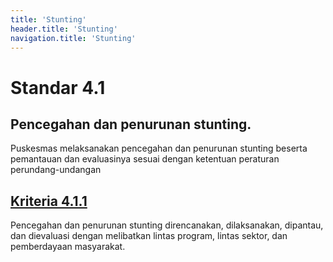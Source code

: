 ```yaml
---
title: 'Stunting'
header.title: 'Stunting'
navigation.title: 'Stunting'
---
```


# Standar 4.1
## Pencegahan dan penurunan stunting. 

Puskesmas melaksanakan pencegahan dan penurunan stunting beserta pemantauan dan evaluasinya sesuai dengan ketentuan peraturan perundang-undangan 

## [Kriteria 4.1.1](/4/1/1) 
Pencegahan dan penurunan  stunting  direncanakan, dilaksanakan, dipantau, dan dievaluasi dengan melibatkan lintas program, lintas sektor, dan pemberdayaan masyarakat. 
